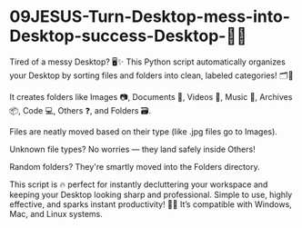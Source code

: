 # 09JESUS-Turn-Desktop-mess-into-Desktop-success-Desktop-🚀✨
Tired of a messy Desktop? 🖥️✨
This Python script automatically organizes your Desktop by sorting files and folders into clean, labeled categories! 🗂️💨

It creates folders like Images 📷, Documents 📄, Videos 🎥, Music 🎵, Archives 📦, Code 💻, Others ❓, and Folders 🗃️.

Files are neatly moved based on their type (like .jpg files go to Images).

Unknown file types? No worries — they land safely inside Others!

Random folders? They're smartly moved into the Folders directory.

This script is 🔥 perfect for instantly decluttering your workspace and keeping your Desktop looking sharp and professional.
Simple to use, highly effective, and sparks instant productivity! 🚀✨
It’s compatible with Windows, Mac, and Linux systems.
